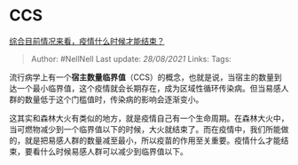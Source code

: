 # CCS
[综合目前情况来看，疫情什么时候才能结束？](https://www.zhihu.com/question/372551561/answer/1030253467)

> Author: #NellNell
Last update: *28/08/2021*
Links:
Tags:

流行病学上有一个**宿主数量临界值**（CCS）的概念，也就是说，当宿主的数量到达一个最小临界值，这个疫情就会长期存在，成为区域性循环传染病。但当易感人群的数量低于这个门槛值时，传染病的影响会逐渐变小。

这其实和森林大火有类似的地方，就是疫情自己有一个生命周期。在森林大火中，当可燃物减少到一个临界值以下的时候，大火就结束了。而在疫情中，我们所能做的，就是把易感人群的数量减至最小，所以疫苗的作用至关重要。疫情什么才能结束，要看什么时候易感人群可以减少到临界值以下。

